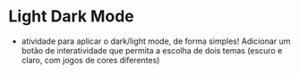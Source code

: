 # Light Dark Mode

- atividade para aplicar o dark/light mode, de forma simples!
Adicionar um botão de interatividade que permita a escolha de dois temas (escuro e claro, com jogos de cores diferentes) 
